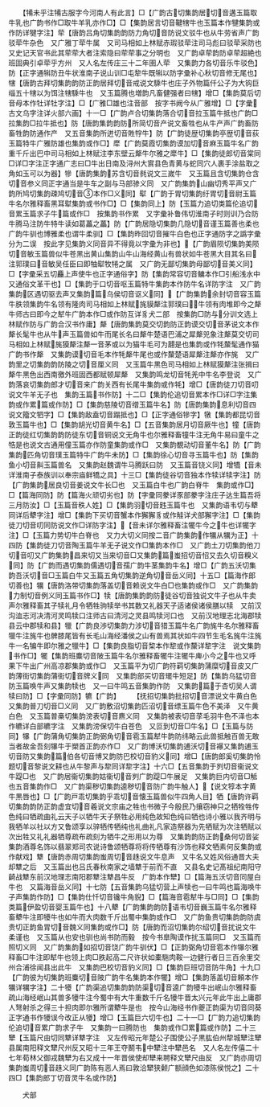 <!-- { "loadSidebar": true } -->
　　【犕未乎注犕古服字今河南人有此言】□【广韵古切集韵居切音遘玉篇取牛乳也广韵书作□取牛羊乳亦作□】□【集韵居言切音鞬犗牛也玉篇本作犍集韵或作防详犍字注】荦【唐韵吕角切集韵韵防力角切音防说文驳牛也从牛劳省声广韵驳荦牛杂色　又广雅丁荦牛属　又司马相如上林赋赤瑕驳荦注司马彪曰驳荦采防也　又史记天官书此其荦荦大者注索隐曰荦荦事之分明也　又广韵卓荦韵防卓荦超絶也班固典引卓荦乎方州　又人名左传庄三十二年圉人荦　又集韵力各切音乐牛驳色】防【正字通犐防丑牛状淮南子说山训□屯犂牛既犐以防字彚补心秋切音修无尾也】犗【唐韵古拜切集韵韵防正韵居拜切音戒说文騬牛也庄子外物篇仟公子为大钩巨缁五十犗以为饵注犗騬牛也　又玉篇腾也増韵凡畜健强者曰犗】增□【集韵莫后切音母本作牡详牡字注】□【广雅□雄也注音部　按字书阙今从广雅增】□【字彚古文乌字注详火部六画】十一□【广韵卢合切集韵落合切音拉玉篇牛抵也广韵□拉集韵□拉牛抵也】防【唐韵集韵韵防所简切音产说文畜牲也从牛产声广韵畜防畜牲韵防通作产　又五音集韵所迸切音貹牸牛】防【广韵徒歴切集韵亭歴切音荻玉篇特牛广雅防雄也集韵或作□】犘【广韵莫霞切集韵谟加切音麻玉篇牛名广韵重千斤出巴中司马相如上林赋注李东壁云犛牛尔雅之犘牛】□【集韵徒郎切音棠同□详□字注正字通广志曰□牛出日南及浔州大賔县色青黄与蛇同穴人裹手涂盐取之角如玉可以为器】犙【唐韵集韵苏含切音毵说文三嵗牛　又玉篇且含切集韵仓含切音参义同正字通当是牛车之副与马部骖义同　又广韵集韵山幽切秀平声又广韵所鸠切集韵疎鸠切音本作□义同】犚【广韵于胃切集韵纡胃切音尉玉篇牛名尔雅释畜黑耳犚集韵或书作□】□【集韵同上】防【玉篇力追切类篇伦追切音累玉篇求子牛篇或作□　按集韵书作累　又字彚补鲁伟切淮南子时则训乃合防牛腾马注防牛特牛读如葛藟之藟】防【广韵居隐切集韵几隐切音谨玉篇善也柔也广韵牛驯也博雅柔也谓牛柔驯】□【集韵昨回切音摧牛白色也正字通防字之譌字彚分为二误　按此字见集韵义同音异不得竟以字彚为非也】【广韵眉陨切集韵美陨切音敏玉篇兽似牛苍黑出黄山集韵山牛山海经黄山有兽状如牛苍黑大目其名曰注郭璞曰音敏吴任臣曰即牰犚牧犈之属　又广韵无鄙切集韵母鄙切音美义同】□【字彚采五切麤上声使牛也正字通俗字】防【集韵常容切音鳙本作□引船浅水中　又通俗文革干也】□【集韵于口切音呕玉篇特牛集韵本作防牛名详防字注　又广韵集韵区遇切驱去声又集韵篇乌侯切音讴义同】【广韵集韵余封切音容玉篇牛胅领集韵牛名领有隆肉司马相如上林赋旄貘犛注郭璞曰牛领有肉堆即今之犛牛师古曰即今之犎牛广韵本作□或作防互详豸犬二部　按集韵□防与分训文选上林赋作防与广韵合汉书作庸】犛【唐韵集韵莫交切韵防正韵谟交切音茅说文本作犛长髦牛也从牛声玉篇兽如牛而尾长名曰犛牛楚语巴浦之犀犛兕象注犛莫交切司马相如上林赋旄獏犛注犛一音茅或以为猫牛毛可为翿是也集韵或作牦斄髦通作猫广韵书作犛　又集韵谟切音毛本作牦犛牛尾也或作斄楚语犀犛注犛亦作旄　又广韵里之切集韵韵防陵之切音厘义同　又玉篇牛黒色司马相如上林赋獏犛注张揖曰犛牛黒色出西南徼外班固西都赋顿犀犛　又集韵鸣龙切音牦羌中牛名李登说　又广韵落哀切集韵郎才切音来广韵关西有长尾牛集韵或作牦】增□【唐韵徒刀切音叨说文牛羊无子也　集韵玉篇书作防】十二□【集韵伦追切音累本作□详□字注集韵或作累篇或作防】□【集韵慈陵切音缯玉篇牛名】防【唐韵集韵息利切音四说文籀文牭字】□【集韵敌盍切音蹋抵也】□【正字通俗犙字】犜【集韵都昆切音敦玉篇牛也】□【集韵胡光切音黄牛名】□【五音集韵居月切音厥牛也】犝【唐韵正韵徒红切集韵韵防徒东切音铜说文无角牛也尔雅释畜犝牛注无角牛易曰童牛之牿是也说文古通用僮玉篇亦作防童集韵或作□　又集韵覩动切音董牛名】防【广韵集韵匹角切音璞玉篇特牛广韵牛未防】□【集韵徐心切音寻玉篇牛也】防【集韵鱼小切音鼼玉篇兽名　又集韵赵魏谓牛马腾跃曰防　又玉篇音铙义同】增犞【音未详淮南子泰族训以奉宗庙鲜犞之具】十三□【集韵徒谷切音独本作犊详犊字注】防【广韵集韵居良切音姜说文牛长□也　又玉篇白牛也广韵白脊牛　集韵或作□】□【篇海同防】防【篇海火顽切劣也】防【字彚同豢详豕部豢字注庄子达生篇吾将三月防汝】□【玉篇音秩人姓】□【集韵羽切音韪玉篇牛也　又集韵语韦切与犩同详后犩字注】增□【集韵下买切音蟹本作獬獬豸或作觟详犬部獬字注】□【集韵徒刀切音叨同防说文作□详防字注】【音未详尔雅释畜注犤牛今之牛也详犤字注】□【玉篇力势切牛白脊也　又力大切义同按二音广韵集韵作犡从犡为正】十四防【集韵徒刀切音陶玉篇牛羊无子说文作□集韵本作□　又广韵土刀切集韵他刀切音叨又广韵集韵昌来切又当来切音□又集韵篇蚩招切音怊又去久切音糗义同】防【广韵而遇切集韵儒遇切音孺广韵牛茎集韵牛名】增□【广韵五沃切集韵吾沃切音□玉篇白牛又玉篇五角切集韵逆角切音岳义同】十五□【篇海作郎切善也】犡【唐韵洛带切集韵落盖切音赖说文牛白□也集韵或作□　又广韵集韵力制切音例义同玉篇书作□】犊【唐韵集韵韵防徒谷切音独说文牛子也从牛卖声尔雅释畜其子犊礼月令牺牲驹犊举书其数又礼器天子适诸侯诸侯膳以犊　又前汉沟洫志河决清河灵鸣犊口注师古曰清河之灵县鸣犊河口也　又前汉地理志北海郡犊县云中郡犊和县】犣【广韵良渉切集韵力涉切音猎玉篇牛名广韵旄牛名尔雅释畜犣牛注旄牛也髀膝尾皆有长毛山海经潘侯之山有兽焉其状如牛四节生毛名旄牛注旄牛一名犏牛即尔雅之犣牛】□【集韵良脂切音棃本作犂或作斄详犂字注　说文集韵书作□】犤【集韵班麋切音陂玉篇牛名尔雅释畜犤牛注犤牛庳小今之牛也又呼果下牛出广州高凉郡集韵或作□　又玉篇平为切广韵符羁切集韵蒲糜切音皮又广韵薄街切集韵蒲街切音牌义同　又集韵部买切音矲牛短足】防【集韵乌猛切音防玉篇唤牛声又集韵犊也　又一曰牛鸣五音集韵作防　又集韵篇于杏切吴人谓犊曰防】□【字彚同防】犥【广韵】
　　【抚招切集韵批招切音漂说文牛黄白色　又集韵普刀切音□义同　又广韵敷沼切集韵匹沼切音缥玉篇牛色不美泽　又牛黄白色　又玉篇普槀切集韵滂表切音麃义同　又集韵被表切音莩毛羽牛色不泽也本作皫详白部皫字注　又集韵滂保切牛白苍色　又叵到切音□牛名】□【玉篇与防同】犦【广韵蒲角切集韵正韵弼角切音雹玉篇犎牛韵防纬略云此兽抵触百兽无敢当者故金吾刻犦牛于槊首正韵亦作□　又广韵博沃切集韵逋沃切音襮又集韵逋玉切音防又集韵篇伯各切音博又韵防巴校切音豹义同】增□【唐韵郎奚切集韵怜题切音黎说文耕也从牛黎声与犂同详犂字注】十六□【五音集韵于刿切音衞说文牛踶□也　又广韵居衞切集韵姑衞切音刿广韵踶□牛展足　又集韵巨内切音□觝也五音集韵作□　又广韵渠秽切集韵逵秽切音防广韵牛触人】【说文犉本字黄牛黒唇也】□【广韵戸乖切集韵乎乖切音懐玉篇兽似牛四角人目】牺【唐韵许羁切集韵韵防正韵虚宜切音羲说文宗庙之牲也书微子今殷民乃攘窃神只之牺牷牲传色纯曰牺疏曲礼云天子以牺牛天子祭牲必用纯色故知色纯曰牺也诗小雅以我齐明与我牺羊以社以方又鲁颂享以骍牺传牺纯也礼曲礼凡家造祭器为先牺赋为次注牺赋以次出牲又礼礼器牺尊疏布疏刻为牺牛之形用以为尊　又集韵韵防正韵桑何切音娑集韵酒尊名饰以翡翠郑司农说诗鲁颂牺尊将将传牺尊有沙饰也释文牺素何反集韵或作献戏】犨【唐韵赤周切集韵蚩周切音趎说文牛息声　又牛名又姓风俗通晋大夫却犨之后　又玉篇出也吕氏春秋南家之墙犨于前而不直　又县名史记髙祖纪南阳守齮战犨东前汉地理志南阳郡犨注犨昌牛反　广韵本作犫】□【篇海五沃切音同屋白牛也　又篇海音岳义同】十七防【五音集韵乌猛切营上声犊也一曰牛鸣也篇海唤牛子声集韵作防】□【集韵仕忏切音镵牛角貎】□【篇海音雹犎牛与□同】□【集韵类篇伊盈切音婴玉篇牛也】十八犩【广韵集韵韵防语韦切音巍玉篇牛名尔雅释畜犩牛注即犪牛也如牛而大肉数千斤出蜀中集韵或作□　又广韵鱼贵切集韵韵防虞贵切正韵鱼胃切音魏义同集韵或作□】防【唐韵而沼切集韵尔绍切音扰说文牛柔谨也　又玉篇从也安也驯也尚书防而毅　按今书臯陶谟作扰玉篇同□　又玉篇而照切义同　又广韵集韵如招切音饶广韵牛驯伏】□【正韵弼角切音雹本作犦尔雅释畜□牛注即犎牛也领上肉□胅起高二尺许状如橐駞肉鞍一边健行者日三百余里交州合浦徐闻县出此牛　又集韵巴校切音豹义同】□【集韵巨班切音防牛角】十九□【广韵彼为切集韵班麋切音陂广韵牛名集韵本作犤】增□【集韵落盖切音頼本作犡详犡字注】二十犪【广韵渠追切集韵韵防渠切音逵广韵犪牛出岷山尔雅释畜疏山海经岷山其兽多犪牛注今蜀中有大牛重数千斤名犪牛晋太兴元年此牛出上庸郡人弩射杀之得三十担肉即尔雅所谓犩牛是也　按今山海经书作夔正韵渠为切音同葵正字通书作犪误今改正从犪】增□【玉篇巨六切牛也】二十一□【广韵力追切集韵伦追切音累广韵求子牛　又集韵一曰腾防也　集韵或作□累篇或作防】二十三犫【玉篇尺由切同犨详犨字注　又左传昭元年楚公子围使公子黒肱伯州犂城犫注犫县属南阳释文犫尺州反又昭十三年王夺鬭韦中犫注中犫邑名　又人名左传僖二十七年荀林父御戎魏犫为右又成十一年晋侯使却犫来聘释文犫尺由反　又广韵亦周切集韵蚩周切音趎义同广韵陈有恶人焉曰敦洽犫狭颡广额顔色如漆陈侯悦之】二十四□【集韵郎丁切音灵牛名或作防】

　　犬部
